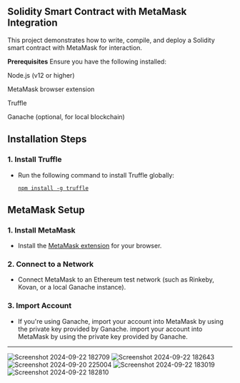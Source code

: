 **Solidity Smart Contract with MetaMask Integration**
-------------------------------------------------------------------------
This project demonstrates how to write, compile, and deploy a Solidity smart contract with MetaMask for interaction.

**Prerequisites**
Ensure you have the following installed:

Node.js (v12 or higher)

MetaMask browser extension

Truffle

Ganache (optional, for local blockchain)


## Installation Steps

### 1. Install Truffle

- Run the following command to install Truffle globally:

  [`npm install -g truffle`](#)

## MetaMask Setup

### 1. Install MetaMask

- Install the [MetaMask extension](https://metamask.io/) for your browser.

### 2. Connect to a Network

- Connect MetaMask to an Ethereum test network (such as Rinkeby, Kovan, or a local Ganache instance).

### 3. Import Account

- If you're using Ganache, import your account into MetaMask by using the private key provided by Ganache.
 import your account into MetaMask by using the private key provided by Ganache.
-------------------------------------------------------------------------------------------------------------------
![Screenshot 2024-09-22 182709](https://github.com/user-attachments/assets/776c80e0-55bf-47ed-9dec-f7932eec21c4)
![Screenshot 2024-09-22 182643](https://github.com/user-attachments/assets/525d95d9-1398-4334-a39f-6468e8595bae)
![Screenshot 2024-09-20 225004](https://github.com/user-attachments/assets/424cf8a7-3cf5-4b75-bf6d-cea0b7f0a377)
![Screenshot 2024-09-22 183019](https://github.com/user-attachments/assets/57265616-8933-406a-8551-85275a36dc0c)
![Screenshot 2024-09-22 182810](https://github.com/user-attachments/assets/be593fb9-e673-4b10-a354-e09bc9342905)



